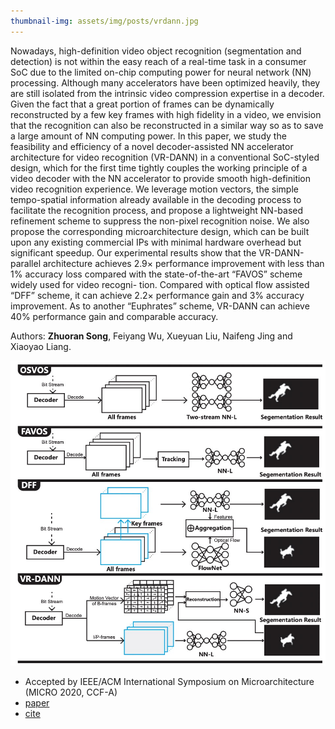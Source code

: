 ```yaml
---
thumbnail-img: assets/img/posts/vrdann.jpg
---
```

Nowadays, high-definition video object recognition (segmentation and detection) is not within the easy reach of a real-time task in a consumer SoC due to the limited on-chip computing power for neural network (NN) processing. Although many accelerators have been optimized heavily, they are still isolated from the intrinsic video compression expertise in a decoder. Given the fact that a great portion of frames can be dynamically reconstructed by a few key frames with high fidelity in a video, we envision that the recognition can also be reconstructed in a similar way so as to save a large amount of NN computing power. In this paper, we study the feasibility and efficiency of a novel decoder-assisted NN accelerator architecture for video recognition (VR-DANN) in a conventional SoC-styled design, which for the first time tightly couples the working principle of a video decoder with the NN accelerator to provide smooth high-definition video recognition experience. We leverage motion vectors, the simple tempo-spatial information already available in the decoding process to facilitate the recognition process, and propose a lightweight NN-based refinement scheme to suppress the non-pixel recognition noise. We also propose the corresponding microarchitecture design, which can be built upon any existing commercial IPs with minimal hardware overhead but significant speedup. Our experimental results show that the VR-DANN-parallel architecture achieves 2.9× performance improvement with less than 1% accuracy loss compared with the state-of-the-art “FAVOS” scheme widely used for video recogni- tion. Compared with optical flow assisted “DFF” scheme, it can achieve 2.2× performance gain and 3% accuracy improvement. As to another “Euphrates” scheme, VR-DANN can achieve 40% performance gain and comparable accuracy.

Authors: **Zhuoran Song**, Feiyang Wu, Xueyuan Liu, Naifeng Jing and Xiaoyao Liang.

![vrdann](/assets/img/posts/vrdann.jpg)

* Accepted by IEEE/ACM International Symposium on Microarchitecture (MICRO 2020, CCF-A)
* [paper](https://ieeexplore.ieee.org/abstract/document/9251974/)
* [cite](https://scholar.googleusercontent.com/scholar.bib?q=info:eEP0G0kRLzAJ:scholar.google.com/&output=citation&scisdr=CgVK0WDnEPjT2KLp4yQ:AAGBfm0AAAAAYjPv-yThRhi1D_Otznbp5q72vJzvvgHE&scisig=AAGBfm0AAAAAYjPv-ws5nz5klawkfFyMhND6yTl4u9Y0&scisf=4&ct=citation&cd=-1&hl=zh-CN)